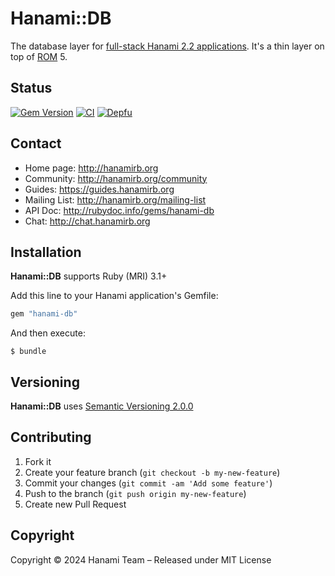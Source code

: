 # Hanami::DB

The database layer for [full-stack Hanami 2.2 applications](hanami/hanami).
It's a thin layer on top of [ROM](https://rom-rb.org/) 5.

## Status

[![Gem Version](https://badge.fury.io/rb/hanami-db.svg)](https://badge.fury.io/rb/db)
[![CI](https://github.com/hanami/db/actions/workflows/ci.yml/badge.svg?branch=main)](https://github.com/hanami/db/actions?query=workflow%3Aci+branch%3Amain)
[![Depfu](https://badges.depfu.com/badges/7cd17419fba78b726be1353118fb01de/overview.svg)](https://depfu.com/github/hanami/controller?project=Bundler)

## Contact

* Home page: http://hanamirb.org
* Community: http://hanamirb.org/community
* Guides: https://guides.hanamirb.org
* Mailing List: http://hanamirb.org/mailing-list
* API Doc: http://rubydoc.info/gems/hanami-db
* Chat: http://chat.hanamirb.org


## Installation

__Hanami::DB__ supports Ruby (MRI) 3.1+

Add this line to your Hanami application's Gemfile:

```ruby
gem "hanami-db"
```

And then execute:

```shell
$ bundle
```

## Versioning

__Hanami::DB__ uses [Semantic Versioning 2.0.0](http://semver.org)

## Contributing

1. Fork it
2. Create your feature branch (`git checkout -b my-new-feature`)
3. Commit your changes (`git commit -am 'Add some feature'`)
4. Push to the branch (`git push origin my-new-feature`)
5. Create new Pull Request

## Copyright

Copyright © 2024 Hanami Team – Released under MIT License
